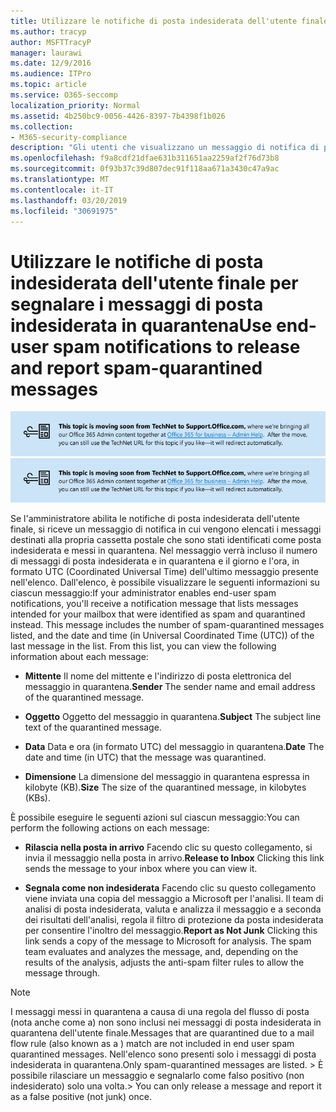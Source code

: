 ```yaml
---
title: Utilizzare le notifiche di posta indesiderata dell'utente finale per segnalare i messaggi di posta indesiderata in quarantena
ms.author: tracyp
author: MSFTTracyP
manager: laurawi
ms.date: 12/9/2016
ms.audience: ITPro
ms.topic: article
ms.service: O365-seccomp
localization_priority: Normal
ms.assetid: 4b250bc9-0056-4426-8397-7b4398f1b026
ms.collection:
- M365-security-compliance
description: "Gli utenti che visualizzano un messaggio di notifica di posta indesiderata dell'utente finale dall'amministratore relativo alla posta in quarantena possono eseguire queste azioni nei messaggi. "
ms.openlocfilehash: f9a8cdf21dfae631b311651aa2259af2f76d73b8
ms.sourcegitcommit: 0f93b37c39d807dec91f118aa671a3430c47a9ac
ms.translationtype: MT
ms.contentlocale: it-IT
ms.lasthandoff: 03/20/2019
ms.locfileid: "30691975"
---
```

# <a name="use-end-user-spam-notifications-to-release-and-report-spam-quarantined-messages"></a><span data-ttu-id="03f8f-103">Utilizzare le notifiche di posta indesiderata dell'utente finale per segnalare i messaggi di posta indesiderata in quarantena</span><span class="sxs-lookup"><span data-stu-id="03f8f-103">Use end-user spam notifications to release and report spam-quarantined messages</span></span>

<span data-ttu-id="03f8f-104">[![Testo nell'immagine sullo spostamento dei contenuti da TechNet a support.office.com](media/ab7c897a-4798-4f31-8c84-f17a8409b133.png)](https://go.microsoft.com/fwlink/p/?LinkID=624152)</span><span class="sxs-lookup"><span data-stu-id="03f8f-104">[![Text in image about content moving from TechNet to support.office.com](media/ab7c897a-4798-4f31-8c84-f17a8409b133.png)](https://go.microsoft.com/fwlink/p/?LinkID=624152)</span></span>
  
<span data-ttu-id="03f8f-p101">Se l'amministratore abilita le notifiche di posta indesiderata dell'utente finale, si riceve un messaggio di notifica in cui vengono elencati i messaggi destinati alla propria cassetta postale che sono stati identificati come posta indesiderata e messi in quarantena. Nel messaggio verrà incluso il numero di messaggi di posta indesiderata e in quarantena e il giorno e l'ora, in formato UTC (Coordinated Universal Time) dell'ultimo messaggio presente nell'elenco. Dall'elenco, è possibile visualizzare le seguenti informazioni su ciascun messaggio:</span><span class="sxs-lookup"><span data-stu-id="03f8f-p101">If your administrator enables end-user spam notifications, you'll receive a notification message that lists messages intended for your mailbox that were identified as spam and quarantined instead. This message includes the number of spam-quarantined messages listed, and the date and time (in Universal Coordinated Time (UTC)) of the last message in the list. From this list, you can view the following information about each message:</span></span> 
  
- <span data-ttu-id="03f8f-108">**Mittente** Il nome del mittente e l'indirizzo di posta elettronica del messaggio in quarantena.</span><span class="sxs-lookup"><span data-stu-id="03f8f-108">**Sender** The sender name and email address of the quarantined message.</span></span> 
    
- <span data-ttu-id="03f8f-109">**Oggetto** Oggetto del messaggio in quarantena.</span><span class="sxs-lookup"><span data-stu-id="03f8f-109">**Subject** The subject line text of the quarantined message.</span></span> 
    
- <span data-ttu-id="03f8f-110">**Data** Data e ora (in formato UTC) del messaggio in quarantena.</span><span class="sxs-lookup"><span data-stu-id="03f8f-110">**Date** The date and time (in UTC) that the message was quarantined.</span></span> 
    
- <span data-ttu-id="03f8f-111">**Dimensione** La dimensione del messaggio in quarantena espressa in kilobyte (KB).</span><span class="sxs-lookup"><span data-stu-id="03f8f-111">**Size** The size of the quarantined message, in kilobytes (KBs).</span></span> 
    
<span data-ttu-id="03f8f-112">È possibile eseguire le seguenti azioni sul ciascun messaggio:</span><span class="sxs-lookup"><span data-stu-id="03f8f-112">You can perform the following actions on each message:</span></span>
  
- <span data-ttu-id="03f8f-113">**Rilascia nella posta in arrivo** Facendo clic su questo collegamento, si invia il messaggio nella posta in arrivo.</span><span class="sxs-lookup"><span data-stu-id="03f8f-113">**Release to Inbox** Clicking this link sends the message to your inbox where you can view it.</span></span> 
    
- <span data-ttu-id="03f8f-p102">**Segnala come non indesiderata** Facendo clic su questo collegamento viene inviata una copia del messaggio a Microsoft per l'analisi. Il team di analisi di posta indesiderata, valuta e analizza il messaggio e a seconda dei risultati dell'analisi, regola il filtro di protezione da posta indesiderata per consentire l'inoltro del messaggio.</span><span class="sxs-lookup"><span data-stu-id="03f8f-p102">**Report as Not Junk** Clicking this link sends a copy of the message to Microsoft for analysis. The spam team evaluates and analyzes the message, and, depending on the results of the analysis, adjusts the anti-spam filter rules to allow the message through.</span></span> 
    
> [!NOTE]
>  <span data-ttu-id="03f8f-116">I messaggi messi in quarantena a causa di una regola del flusso di posta (nota anche come a) non sono inclusi nei messaggi di posta indesiderata in quarantena dell'utente finale.</span><span class="sxs-lookup"><span data-stu-id="03f8f-116">Messages that are quarantined due to a mail flow rule (also known as a ) match are not included in end user spam quarantined messages.</span></span> <span data-ttu-id="03f8f-117">Nell'elenco sono presenti solo i messaggi di posta indesiderata in quarantena.</span><span class="sxs-lookup"><span data-stu-id="03f8f-117">Only spam-quarantined messages are listed.</span></span> <span data-ttu-id="03f8f-118">>  È possibile rilasciare un messaggio e segnalarlo come falso positivo (non indesiderato) solo una volta.</span><span class="sxs-lookup"><span data-stu-id="03f8f-118">>  You can only release a message and report it as a false positive (not junk) once.</span></span> 
  

